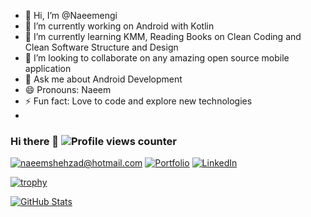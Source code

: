 - 👋 Hi, I’m @Naeemengi
- 🔭  I’m currently working on Android with Kotlin
- 🌱  I’m currently learning KMM, Reading Books on Clean Coding and Clean Software Structure and Design
- 👯  I’m looking to collaborate on any amazing open source mobile application
- 💬  Ask me about Android Development
- 😄  Pronouns: Naeem
- ⚡  Fun fact: Love to code and explore new technologies
- 
### Hi there 👋 ![Profile views counter](https://komarev.com/ghpvc/?username=NumanArif)

<a href="mailto:naeemshehzad@hotmail.com" target="_blank">![naeemshehzad@hotmail.com](https://img.shields.io/badge/Gmail-D14836?style=for-the-badge&logo=gmail&logoColor=white)</a>
<a href="https://naeemengi.github.io" target="_blank">![Portfolio](https://img.shields.io/badge/PortFolio-1215E?style=for-the-badge&logo=web&logoColor=white)</a>
<a href="https://www.linkedin.com/in/naeem-shehzad/" target="_blank">![LinkedIn](https://img.shields.io/badge/LinkedIn-0077B5?style=for-the-badge&logo=linkedin&logoColor=white)</a>

[![trophy](https://github-profile-trophy.vercel.app/?username=NumanArif&theme=darkhub&title=Commit,Repositories)](https://numanarif.github.io/)

<a href="https://naeemengi.github.io/" target="blank">
<img align="center" src="https://github-readme-stats.vercel.app/api?username=Naeem&show_icons=true&theme=dark&line_height=27&count_private=true&hide=stars,prs,issues,contribs&langs_count=true" alt="GitHub Stats"/>
</a>
<!-- <a href="https://github.com/NumanArif" target="blank">
<img align="center" src="https://github-readme-stats.vercel.app/api/top-langs/?username=NumanArif&theme=light&layout=compact&hide=css,html,scss,javascript" alt="Top Language"/>
</a> -->
